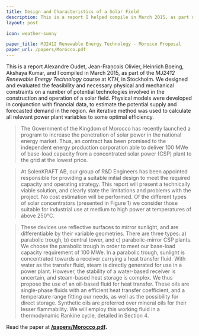 ```yaml
---
title: Design and Characteristics of a Solar Field
description: This is a report I helped compile in March 2015, as part of the MJ2412 Renewable Energy Technology course at KTH, in Stockholm.
layout: post

icon: weather-sunny

paper_title: MJ2412 Renewable Energy Technology - Morocco Proposal
paper_url: /papers/Morocco.pdf
---
```


This is a report Alexandre Oudet, Jean-Fraņcois Olivier, Heinrich Boeing, Akshaya Kumar, and I compiled in March 2015, as part of the _MJ2412 Renewable Energy Technology_ course at _KTH_, in Stockholm. We designed and evaluated the feasibility and necessary physical and mechanical constraints on a number of potential technologies involved in the construction and operation of a solar field. Physical models were developed in conjunction with financial data, to estimate the potential supply and forecasted demand in the region. An iterative method was used to calculate all relevant power plant variables to some optimal efficiency.

>The Government of the Kingdom of Morocco has recently launched a program to increase the penetration of solar power in the national energy market. Thus, an contract has been promised to the independent energy production corporation able to deliver 100 MWe of base-load capacity from a concentrated solar power (CSP) plant to the grid at the lowest price.

>At SolenKRAFT AB, our group of R&D Engineers has been appointed responsible for providing a suitable initial design to meet the required capacity and operating strategy. This report will present a technically viable solution, and clearly state the limitations and problems with the project. No cost estimation will be performed. Of the different types of solar concentrators (presented in Figure 1) we consider those suitable for industrial use at medium to high power at temperatures of above 250°C.

>These devices use reflective surfaces to mirror sunlight, and are differentiable by their variable geometries. There are three types: a) parabolic trough, b) central tower, and c) parabolic-mirror CSP plants.
We choose the parabolic trough in order to meet our base-load capacity requirement of 100 MWe. In a parabolic trough, sunlight is concentrated towards a receiver carrying a heat transfer fluid. With water as the transfer fluid, steam is directly generated for use in a power plant. However, the stability of a water-based receiver is uncertain, and steam-based heat storage is complex. We thus propose the use of an oil-based fluid for heat transfer. These oils are single-phase fluids with an efficient heat transfer coefficient, and a temperature range fitting our needs, as well as the possibility for direct storage. Synthetic oils are preferred over mineral oils for their lesser flammability. We will employ this working fluid in a thermodynamic Rankine cycle, detailed in Section 4.

Read the paper at **[/papers/Morocco.pdf](/papers/Morocco.pdf).**
